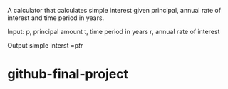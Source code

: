 A calculator that calculates simple interest given principal, annual rate of interest and time period in years.

Input:
  p, principal amount
  t, time period in years
  r, annual rate of interest
  
Output
  simple interst =p*t*r
  # github-final-project
